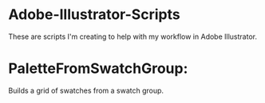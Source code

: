 # Adobe-Illustrator-Scripts
These are scripts I'm creating to help with my workflow in Adobe Illustrator.

# PaletteFromSwatchGroup:
Builds a grid of swatches from a swatch group.
